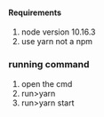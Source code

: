 #### Requirements
1. node version 10.16.3
2. use yarn not a npm

### running command
1. open the cmd
2. run>yarn
3. run>yarn start
